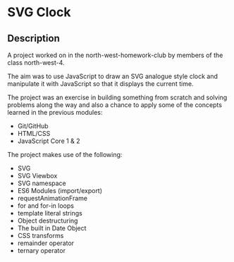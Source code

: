 # SVG Clock

## Description

A project worked on in the north-west-homework-club by members of the class north-west-4.

The aim was to use JavaScript to draw an SVG analogue style clock and manipulate it with JavaScript so that it displays the current time.  

The project was an exercise in building something from scratch and solving problems along the way and also a chance to apply
some of the concepts learned in the previous modules: 

* Git/GitHub
* HTML/CSS
* JavaScript Core 1 & 2

The project makes use of the following: 

* SVG
* SVG Viewbox
* SVG namespace
* ES6 Modules (import/export)
* requestAnimationFrame
* for and for-in loops
* template literal strings
* Object destructuring
* The built in Date Object
* CSS transforms
*  remainder operator 
*  ternary operator
